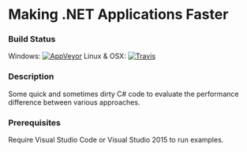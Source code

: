 Making .NET Applications Faster   
===============================
### Build Status
Windows: [![AppVeyor](https://ci.appveyor.com/api/projects/status/t8t2l2x0d1qijxfk?svg=true)](https://ci.appveyor.com/project/IgorFesenko/makingdotnetapplicationsfaster)
Linux & OSX: [![Travis](https://travis-ci.org/Ky7m/MakingDotNETApplicationsFaster.svg?branch=master)](https://travis-ci.org/Ky7m/MakingDotNETApplicationsFaster)

### Description
Some quick and sometimes dirty C# code to evaluate the performance difference between various approaches.

### Prerequisites
Require Visual Studio Code or Visual Studio 2015 to run examples.
